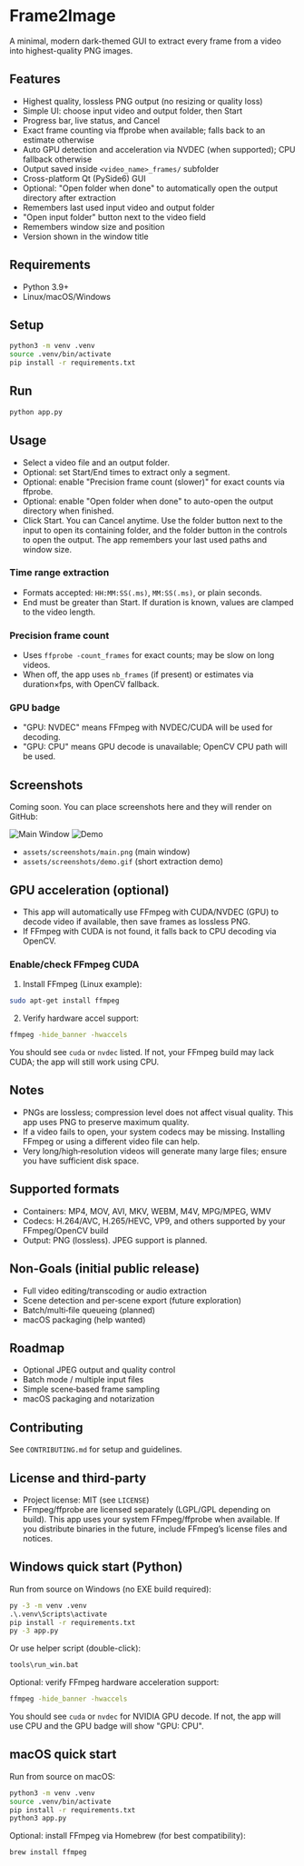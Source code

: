 # Frame2Image

A minimal, modern dark-themed GUI to extract every frame from a video into highest-quality PNG images.

## Features
- Highest quality, lossless PNG output (no resizing or quality loss)
- Simple UI: choose input video and output folder, then Start
- Progress bar, live status, and Cancel
- Exact frame counting via ffprobe when available; falls back to an estimate otherwise
- Auto GPU detection and acceleration via NVDEC (when supported); CPU fallback otherwise
- Output saved inside `<video_name>_frames/` subfolder
- Cross-platform Qt (PySide6) GUI
- Optional: "Open folder when done" to automatically open the output directory after extraction
- Remembers last used input video and output folder
- "Open input folder" button next to the video field
- Remembers window size and position
- Version shown in the window title

## Requirements
- Python 3.9+
- Linux/macOS/Windows

## Setup
```bash
python3 -m venv .venv
source .venv/bin/activate
pip install -r requirements.txt
```

## Run
```bash
python app.py
```

## Usage
- Select a video file and an output folder.
- Optional: set Start/End times to extract only a segment.
- Optional: enable "Precision frame count (slower)" for exact counts via ffprobe.
- Optional: enable "Open folder when done" to auto-open the output directory when finished.
- Click Start. You can Cancel anytime. Use the folder button next to the input to open its containing folder, and the folder button in the controls to open the output. The app remembers your last used paths and window size.

### Time range extraction
- Formats accepted: `HH:MM:SS(.ms)`, `MM:SS(.ms)`, or plain seconds.
- End must be greater than Start. If duration is known, values are clamped to the video length.

### Precision frame count
- Uses `ffprobe -count_frames` for exact counts; may be slow on long videos.
- When off, the app uses `nb_frames` (if present) or estimates via duration×fps, with OpenCV fallback.

### GPU badge
- "GPU: NVDEC" means FFmpeg with NVDEC/CUDA will be used for decoding.
- "GPU: CPU" means GPU decode is unavailable; OpenCV CPU path will be used.

## Screenshots
Coming soon. You can place screenshots here and they will render on GitHub:

![Main Window](assets/screenshots/main.png)
![Demo](assets/screenshots/demo.gif)

- `assets/screenshots/main.png` (main window)
- `assets/screenshots/demo.gif` (short extraction demo)

## GPU acceleration (optional)
- This app will automatically use FFmpeg with CUDA/NVDEC (GPU) to decode video if available, then save frames as lossless PNG.
- If FFmpeg with CUDA is not found, it falls back to CPU decoding via OpenCV.

### Enable/check FFmpeg CUDA
1) Install FFmpeg (Linux example):
```bash
sudo apt-get install ffmpeg
```
2) Verify hardware accel support:
```bash
ffmpeg -hide_banner -hwaccels
```
You should see `cuda` or `nvdec` listed. If not, your FFmpeg build may lack CUDA; the app will still work using CPU.

## Notes
- PNGs are lossless; compression level does not affect visual quality. This app uses PNG to preserve maximum quality.
- If a video fails to open, your system codecs may be missing. Installing FFmpeg or using a different video file can help.
- Very long/high‑resolution videos will generate many large files; ensure you have sufficient disk space.

## Supported formats
- Containers: MP4, MOV, AVI, MKV, WEBM, M4V, MPG/MPEG, WMV
- Codecs: H.264/AVC, H.265/HEVC, VP9, and others supported by your FFmpeg/OpenCV build
- Output: PNG (lossless). JPEG support is planned.

## Non‑Goals (initial public release)
- Full video editing/transcoding or audio extraction
- Scene detection and per‑scene export (future exploration)
- Batch/multi‑file queueing (planned)
- macOS packaging (help wanted)

## Roadmap
- Optional JPEG output and quality control
- Batch mode / multiple input files
- Simple scene‑based frame sampling
- macOS packaging and notarization

## Contributing
See `CONTRIBUTING.md` for setup and guidelines.

## License and third‑party
- Project license: MIT (see `LICENSE`)
- FFmpeg/ffprobe are licensed separately (LGPL/GPL depending on build). This app uses your system FFmpeg/ffprobe when available. If you distribute binaries in the future, include FFmpeg’s license files and notices.

## Windows quick start (Python)

Run from source on Windows (no EXE build required):

```bat
py -3 -m venv .venv
.\.venv\Scripts\activate
pip install -r requirements.txt
py -3 app.py
```

Or use helper script (double-click):

```bat
tools\run_win.bat
```

Optional: verify FFmpeg hardware acceleration support:

```bat
ffmpeg -hide_banner -hwaccels
```
You should see `cuda` or `nvdec` for NVIDIA GPU decode. If not, the app will use CPU and the GPU badge will show "GPU: CPU".

## macOS quick start

Run from source on macOS:

```bash
python3 -m venv .venv
source .venv/bin/activate
pip install -r requirements.txt
python3 app.py
```

Optional: install FFmpeg via Homebrew (for best compatibility):

```bash
brew install ffmpeg
```

